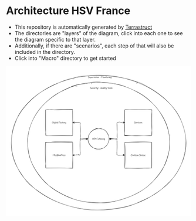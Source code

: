 Architecture HSV France
==============
- This repository is automatically generated by <a href="https://terrastruct.com">Terrastruct</a>
- The directories are "layers" of the diagram, click into each one to see the diagram specific to that layer.
- Additionally, if there are "scenarios", each step of that will also be included in the directory.
- Click into "Macro" directory to get started
<img src="./Macro/Macro.png" />
